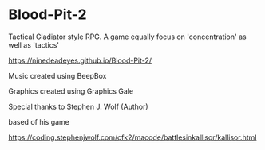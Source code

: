 # Blood-Pit-2
Tactical Gladiator style RPG. A game equally focus on 'concentration' as well as 'tactics'


https://ninedeadeyes.github.io/Blood-Pit-2/ 

Music created using BeepBox

Graphics created using Graphics Gale


Special thanks to Stephen J. Wolf (Author) 

based of his game 

https://coding.stephenjwolf.com/cfk2/macode/battlesinkallisor/kallisor.html
